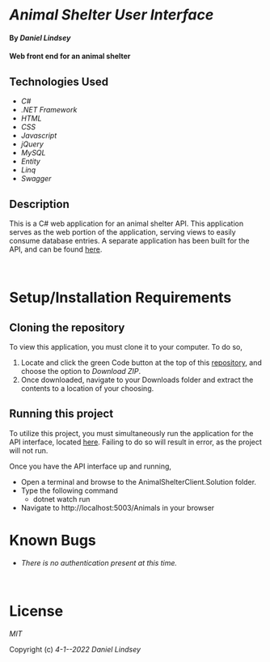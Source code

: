 # _Animal Shelter User Interface_

#### By _Daniel Lindsey_

#### Web front end for an animal shelter

## Technologies Used

- _C#_
- _.NET Framework_
- _HTML_
- _CSS_
- _Javascript_
- _jQuery_
- _MySQL_
- _Entity_
- _Linq_
- _Swagger_

## Description

This is a C# web application for an animal shelter API. This application serves as the web portion of the application, serving views to easily consume database entries. A separate application has been built for the API, and can be found [here](https://github.com/dlinds/AnimalShelterClient.Solution).

<br>

# Setup/Installation Requirements

## Cloning the repository

To view this application, you must clone it to your computer. To do so,

1. Locate and click the green Code button at the top of this [repository](https://github.com/dlinds/AnimalShelterClient.Solution), and choose the option to _Download ZIP_.
2. Once downloaded, navigate to your Downloads folder and extract the contents to a location of your choosing.

## Running this project

To utilize this project, you must simultaneously run the application for the API interface, located [here](https://github.com/dlinds/AnimalShelterClient.Solution). Failing to do so will result in error, as the project will not run.

Once you have the API interface up and running,
* Open a terminal and browse to the AnimalShelterClient.Solution folder.
* Type the following command
  * dotnet watch run
* Navigate to http://localhost:5003/Animals in your browser




# Known Bugs

- _There is no authentication present at this time._

<br>

# License

_MIT_

Copyright (c) _4-1--2022_ _Daniel Lindsey_
